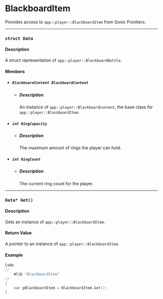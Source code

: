 # BlackboardItem
Provides access to `app::player::BlackboardItem` from Sonic Frontiers.
***
### `struct Data`
#### Description
A struct representation of `app::player::BlackboardBattle`.
#### Members
- ##### `BlackboardContent BlackboardContent`
	- ##### Description
		An instance of `app::player::BlackboardContent`, the base class for `app::player::BlackboardItem`.
- ##### `int RingCapacity`
	- ##### Description
		The maximum amount of rings the player can hold.
- ##### `int RingCount`
	- ##### Description
		The current ring count for the player.
***
### `Data* Get()`
#### Description
Gets an instance of `app::player::BlackboardItem`.
#### Return Value
A pointer to an instance of `app::player::BlackboardItem`.
#### Example
```csharp
Code
//
    #lib "BlackboardItem"
//
{
    var pBlackboardItem = BlackboardItem.Get();
}
```
